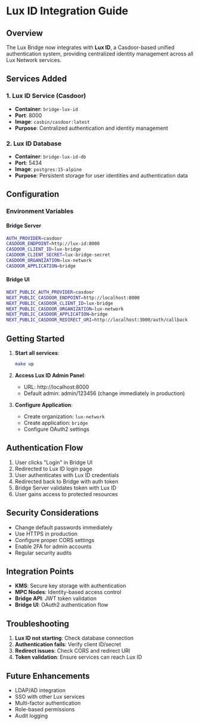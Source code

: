 # Lux ID Integration Guide

## Overview

The Lux Bridge now integrates with **Lux ID**, a Casdoor-based unified authentication system, providing centralized identity management across all Lux Network services.

## Services Added

### 1. Lux ID Service (Casdoor)
- **Container**: `bridge-lux-id`
- **Port**: 8000
- **Image**: `casbin/casdoor:latest`
- **Purpose**: Centralized authentication and identity management

### 2. Lux ID Database
- **Container**: `bridge-lux-id-db`
- **Port**: 5434
- **Image**: `postgres:15-alpine`
- **Purpose**: Persistent storage for user identities and authentication data

## Configuration

### Environment Variables

#### Bridge Server
```bash
AUTH_PROVIDER=casdoor
CASDOOR_ENDPOINT=http://lux-id:8000
CASDOOR_CLIENT_ID=lux-bridge
CASDOOR_CLIENT_SECRET=lux-bridge-secret
CASDOOR_ORGANIZATION=lux-network
CASDOOR_APPLICATION=bridge
```

#### Bridge UI
```bash
NEXT_PUBLIC_AUTH_PROVIDER=casdoor
NEXT_PUBLIC_CASDOOR_ENDPOINT=http://localhost:8000
NEXT_PUBLIC_CASDOOR_CLIENT_ID=lux-bridge
NEXT_PUBLIC_CASDOOR_ORGANIZATION=lux-network
NEXT_PUBLIC_CASDOOR_APPLICATION=bridge
NEXT_PUBLIC_CASDOOR_REDIRECT_URI=http://localhost:3000/auth/callback
```

## Getting Started

1. **Start all services**:
   ```bash
   make up
   ```

2. **Access Lux ID Admin Panel**:
   - URL: http://localhost:8000
   - Default admin: admin/123456 (change immediately in production)

3. **Configure Application**:
   - Create organization: `lux-network`
   - Create application: `bridge`
   - Configure OAuth2 settings

## Authentication Flow

1. User clicks "Login" in Bridge UI
2. Redirected to Lux ID login page
3. User authenticates with Lux ID credentials
4. Redirected back to Bridge with auth token
5. Bridge Server validates token with Lux ID
6. User gains access to protected resources

## Security Considerations

- Change default passwords immediately
- Use HTTPS in production
- Configure proper CORS settings
- Enable 2FA for admin accounts
- Regular security audits

## Integration Points

- **KMS**: Secure key storage with authentication
- **MPC Nodes**: Identity-based access control
- **Bridge API**: JWT token validation
- **Bridge UI**: OAuth2 authentication flow

## Troubleshooting

1. **Lux ID not starting**: Check database connection
2. **Authentication fails**: Verify client ID/secret
3. **Redirect issues**: Check CORS and redirect URI
4. **Token validation**: Ensure services can reach Lux ID

## Future Enhancements

- LDAP/AD integration
- SSO with other Lux services
- Multi-factor authentication
- Role-based permissions
- Audit logging